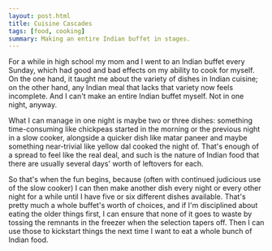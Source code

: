 ```yaml
---
layout: post.html
title: Cuisine Cascades
tags: [food, cooking]
summary: Making an entire Indian buffet in stages.
---
```


For a while in high school my mom and I went to an Indian buffet every Sunday, which had good and bad effects on my ability to cook for myself. On the one hand, it taught me about the variety of dishes in Indian cuisine; on the other hand, any Indian meal that lacks that variety now feels incomplete. And I can't make an entire Indian buffet myself. Not in one night, anyway.

What I can manage in one night is maybe two or three dishes: something time-consuming like chickpeas started in the morning or the previous night in a slow cooker, alongside a quicker dish like matar paneer and maybe something near-trivial like yellow dal cooked the night of. That's enough of a spread to feel like the real deal, and such is the nature of Indian food that there are usually several days' worth of leftovers for each.

So that's when the fun begins, because (often with continued judicious use of the slow cooker) I can then make another dish every night or every other night for a while until I have five or six different dishes available. That's pretty much a whole buffet's worth of choices, and if I'm disciplined about eating the older things first, I can ensure that none of it goes to waste by tossing the remnants in the freezer when the selection tapers off. Then I can use those to kickstart things the next time I want to eat a whole bunch of Indian food.